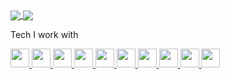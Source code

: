 <a href="https://github.com/willjw3/github-readme-stats">
  <img align="center" src="https://github-readme-stats.vercel.app/api?username=willjw3&show_icons=true&theme=dark&hide_border=true&custom_title=My%20GitHub%20Stats" />
</a>
<a href="https://github.com/willjw3/github-readme-stats">
  <img align="center" src="https://github-readme-stats.vercel.app/api/top-langs/?username=willjw3&langs_count=5&theme=dark&hide_border=true" />
</a>

Tech I work with

<a href="https://developer.mozilla.org/en-US/docs/Web/JavaScript">
  <img width="30px" height="30px" src="https://img.icons8.com/color/2x/javascript.png" />
</a>
<a href="https://reactjs.org/docs/getting-started.html">
  <img width="30px" height="30px" src="https://img.icons8.com/color/2x/react-native.png" />
</a>
<a href="https://developer.mozilla.org/en-US/docs/Web/HTML">
  <img width="30px" height="30px" src="https://img.icons8.com/color/2x/html-5.png" />
</a>
<a href="https://developer.mozilla.org/en-US/docs/Web/CSS">
  <img width="30px" height="30px" src="https://img.icons8.com/color/2x/css3.png" />
</a>
<a href="https://nodejs.org/en/docs/">
  <img width="30px" height="30px" src="https://img.icons8.com/color/2x/nodejs.png" />
</a>
<a href="https://graphql.org/">
  <img width="30px" height="30px" src="https://img.icons8.com/color/2x/graphql.png" />
</a>
<a href="https://d3js.org/">
  <img width="30px" height="30px" src="https://avatars.githubusercontent.com/u/1562726?s=400&v=4" />
</a>
<a href="https://dev.mysql.com/doc/">
  <img width="30px" height="30px" src="https://w7.pngwing.com/pngs/747/798/png-transparent-mysql-logo-mysql-database-web-development-computer-software-dolphin-marine-mammal-animals-text-thumbnail.png" />
</a>
<a href="https://docs.python.org/3/">
  <img width="30px" height="30px" src="https://img.icons8.com/color/2x/python.png" />
</a>
<a href="https://www.linux.org/">
  <img width="30px" height="30px" src="https://img.icons8.com/color/2x/linux.png" />
</a>



<!--
**willjw3/willjw3** is a ✨ _special_ ✨ repository because its `README.md` (this file) appears on your GitHub profile.

Here are some ideas to get you started:

- 🔭 I’m currently working on ...
- 🌱 I’m currently learning ...
- 👯 I’m looking to collaborate on ...
- 🤔 I’m looking for help with ...
- 💬 Ask me about ...
- 📫 How to reach me: ...
- 😄 Pronouns: ...
- ⚡ Fun fact: ...
-->
